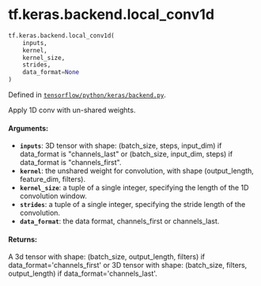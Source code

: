 <div itemscope itemtype="http://developers.google.com/ReferenceObject">
<meta itemprop="name" content="tf.keras.backend.local_conv1d" />
<meta itemprop="path" content="Stable" />
</div>

# tf.keras.backend.local_conv1d

``` python
tf.keras.backend.local_conv1d(
    inputs,
    kernel,
    kernel_size,
    strides,
    data_format=None
)
```



Defined in [`tensorflow/python/keras/backend.py`](/code/stable/tensorflow/python/keras/backend.py).

Apply 1D conv with un-shared weights.

#### Arguments:

* <b>`inputs`</b>: 3D tensor with shape:
        (batch_size, steps, input_dim)
        if data_format is "channels_last" or
        (batch_size, input_dim, steps)
        if data_format is "channels_first".
* <b>`kernel`</b>: the unshared weight for convolution,
        with shape (output_length, feature_dim, filters).
* <b>`kernel_size`</b>: a tuple of a single integer,
        specifying the length of the 1D convolution window.
* <b>`strides`</b>: a tuple of a single integer,
        specifying the stride length of the convolution.
* <b>`data_format`</b>: the data format, channels_first or channels_last.


#### Returns:

A 3d tensor with shape:
(batch_size, output_length, filters)
if data_format='channels_first'
or 3D tensor with shape:
(batch_size, filters, output_length)
if data_format='channels_last'.
